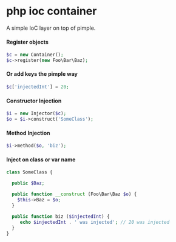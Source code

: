 php ioc container
=================

A simple IoC layer on top of pimple.

#### Register objects
```php
$c = new Container();
$c->register(new Foo\Bar\Baz);
```

#### Or add keys the pimple way
```php
$c['injectedInt'] = 20;
```

#### Constructor Injection
```php
$i = new Injector($c);
$o = $i->construct('SomeClass');
```

#### Method Injection
```php
$i->method($o, 'biz');
```

#### Inject on class or var name
```php
class SomeClass {

  public $Baz;

  public function __construct (Foo\Bar\Baz $o) {
    $this->Baz = $o;
  }
  
  public function biz ($injectedInt) {
     echo $injectedInt . ' was injected'; // 20 was injected
  }
}
```

